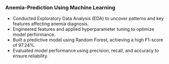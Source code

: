 ### Anemia-Prediction Using Machine Learning
- Conducted Exploratory Data Analysis (EDA) to uncover patterns and key features affecting anemia diagnosis.
- Engineered features and applied hyperparameter tuning to optimize model performance.
- Built a predictive model using Random Forest, achieving a high F1-score of 97.24%.
- Evaluated model performance using precision, recall, and accuracy to ensure reliability.
